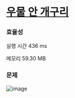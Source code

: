 # [우물 안 개구리](https://softeer.ai/practice/6289)

### 효율성

실행 시간
436 ms

메모리
59.30 MB

### 문제

![image](https://github.com/Dokuny/daily-algorithm/assets/87813831/de5d469a-7f76-4c5c-91f6-e3596dfc21ae)
